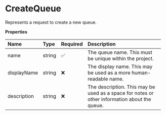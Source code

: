# CreateQueue

Represents a request to create a new queue.

**Properties**

| Name        | Type   | Required | Description                                                                                  |
| :---------- | :----- | :------- | :------------------------------------------------------------------------------------------- |
| name        | string | ✅       | The queue name. This must be unique within the project.                                      |
| displayName | string | ❌       | The display name. This may be used as a more human-readable name.                            |
| description | string | ❌       | The description. This may be used as a space for notes or other information about the queue. |

